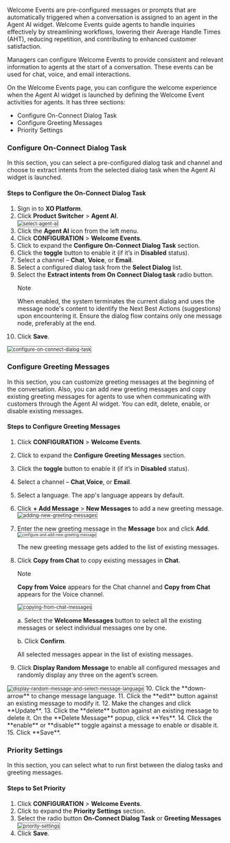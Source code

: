 Welcome Events are pre-configured messages or prompts that are automatically triggered when a conversation is assigned to an agent in the Agent AI widget. Welcome Events guide agents to handle inquiries effectively by streamlining workflows, lowering their Average Handle Times (AHT), reducing repetition, and contributing to enhanced customer satisfaction.

Managers can configure Welcome Events to provide consistent and relevant information to agents at the start of a conversation. These events can be used for chat, voice, and email interactions.

On the Welcome Events page, you can configure the welcome experience when the Agent AI widget is launched by defining the Welcome Event activities for agents. It has three sections:

* Configure On-Connect Dialog Task
* Configure Greeting Messages
* Priority Settings

### Configure On-Connect Dialog Task

In this section, you can select a pre-configured dialog task and channel and choose to extract intents from the selected dialog task when the Agent AI widget is launched.

#### Steps to Configure the On-Connect Dialog Task

1. Sign in to **XO Platform**.
2. Click **Product Switcher** > **Agent AI**.  
   <img src="../welcome-events-images/select-agent-ai.png" alt="select-agent-ai" title="select-agent-ai" style="border: 1px solid gray; zoom:80%;">
3. Click the **Agent AI** icon from the left menu.
4. Click **CONFIGURATION** > **Welcome Events**.
5. Click to expand the **Configure On-Connect Dialog Task** section.
6. Click the **toggle** button to enable it (if it’s in **Disabled** status).
7. Select a channel – **Chat**, **Voice**, or **Email**.
8. Select a configured dialog task from the **Select Dialog** list.
9. Select the **Extract intents from On Connect Dialog task** radio button.  
   <div class="admonition note">
   <p class="admonition-title">Note</p>
   <p>When enabled, the system terminates the current dialog and uses the message node's content to identify the Next Best Actions (suggestions) upon encountering it. Ensure the dialog flow contains only one message node, preferably at the end.</p></div> 
10. Click **Save**.  
   <img src="../welcome-events-images/configure-on-connect-dialog-task-1.png" alt="configure-on-connect-dialog-task" title="configure-on-connect-dialog-task" style="border: 1px solid gray; zoom:80%;">

### Configure Greeting Messages

In this section, you can customize greeting messages at the beginning of the conversation. Also, you can add new greeting messages and copy existing greeting messages for agents to use when communicating with customers through the Agent AI widget. You can edit, delete, enable, or disable existing messages.

#### Steps to Configure Greeting Messages

1. Click **CONFIGURATION** > **Welcome Events**.
2. Click to expand the **Configure Greeting Messages** section.
3. Click the **toggle** button to enable it (if it’s in **Disabled** status).
4. Select a channel – **Chat**,**Voice**, or **Email**.
5. Select a language. The app's language appears by default.
6. Click **+ Add Message** > **New Messages** to add a new greeting message.  
   <img src="../welcome-events-images/adding-new-greeting-messages-2.png" alt="adding-new-greeting-messages" title="adding-new-greeting-messages" style="border: 1px solid gray; zoom:80%;"> 
7. Enter the new greeting message in the **Message** box and click **Add**.  
   <img src="../welcome-events-images/configure-and-add-new-greeting-message-3.png" alt="configure-and-add-new-greeting-message" title="configure-and-add-new-greeting-message" style="border: 1px solid gray; zoom:60%;">

      The new greeting message gets added to the list of existing messages.

8. Click **Copy from Chat** to copy existing messages in **Chat**.  
   <div class="admonition note">
   <p class="admonition-title">Note</p>
   <p><b>Copy from Voice</b> appears for the Chat channel and <b>Copy from Chat</b> appears for the Voice channel.</p></div>  

    <img src="../welcome-events-images/copying-from-chat-messages-4.png" alt="copying-from-chat-messages" title="copying-from-chat-messages" style="border: 1px solid gray; zoom:80%;">
      
      a. Select the **Welcome Messages** button to select all the existing messages or select individual messages one by one.
      
      b. Click **Confirm**.

      All selected messages appear in the list of existing messages.

9. Click **Display Random Message** to enable all configured messages and randomly display any three on the agent’s screen.  
<img src="../welcome-events-images/display-random-message-and-select-message-language-5.png" alt="display-random-message-and-select-message-language" title="display-random-message-and-select-message-language" style="border: 1px solid gray; zoom:80%;">
10. Click the **down-arrow** to change message language.
11. Click the **edit** button against an existing message to modify it.
12. Make the changes and click **Update**.
13. Click the **delete** button against an existing message to delete it. On the **Delete Message** popup, click **Yes**.
14. Click the **enable** or **disable** toggle against a message to enable or disable it.
15. Click **Save**.

### Priority Settings

In this section, you can select what to run first between the dialog tasks and greeting messages.

#### Steps to Set Priority

1. Click **CONFIGURATION** > **Welcome Events**.
2. Click to expand the **Priority Settings** section.
3. Select the radio button **On-Connect Dialog Task** or **Greeting Messages**  
   <img src="../welcome-events-images/priority-settings-6.png" alt="priority-settings" title="priority-settings" style="border: 1px solid gray; zoom:80%;">  
4. Click **Save**.
